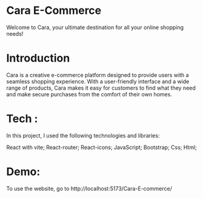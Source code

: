 # Cara E-Commerce
Welcome to Cara, your ultimate destination for all your online shopping needs!

# Introduction
Cara is a creative e-commerce platform designed to provide users with a seamless shopping experience. With a user-friendly interface and a wide range of products, Cara makes it easy for customers to find what they need and make secure purchases from the comfort of their own homes.

# Tech :
In this project, I used the following technologies and libraries:

React with vite;
React-router;
React-icons;
JavaScript;
Bootstrap; 
Css;
Html;

# Demo:
To use the website, go to http://localhost:5173/Cara-E-commerce/
